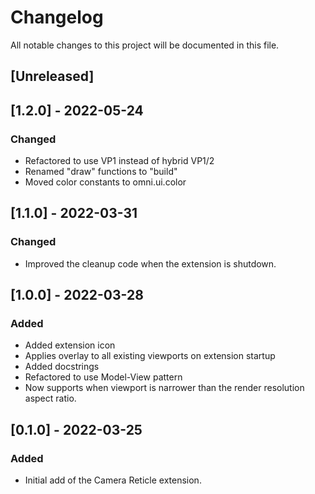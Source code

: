 # Changelog
All notable changes to this project will be documented in this file.

## [Unreleased]

## [1.2.0] - 2022-05-24
### Changed
- Refactored to use VP1 instead of hybrid VP1/2
- Renamed "draw" functions to "build"
- Moved color constants to omni.ui.color

## [1.1.0] - 2022-03-31
### Changed
- Improved the cleanup code when the extension is shutdown.

## [1.0.0] - 2022-03-28
### Added
- Added extension icon
- Applies overlay to all existing viewports on extension startup
- Added docstrings
- Refactored to use Model-View pattern
- Now supports when viewport is narrower than the render resolution aspect ratio.

## [0.1.0] - 2022-03-25
### Added
- Initial add of the Camera Reticle extension.